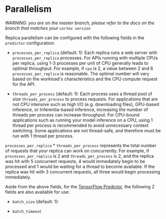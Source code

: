 # Parallelism

_WARNING: you are on the master branch, please refer to the docs on the branch that matches your `cortex version`_

Replica parallelism can be configured with the following fields in the `predictor` configuration:

* `processes_per_replica` (default: 1): Each replica runs a web server with `processes_per_replica` processes. For APIs running with multiple CPUs per replica, using 1-3 processes per unit of CPU generally leads to optimal throughput. For example, if `cpu` is 2, a value between 2 and 6 `processes_per_replica` is reasonable. The optimal number will vary based on the workload's characteristics and the CPU compute request for the API.

* `threads_per_process` (default: 1): Each process uses a thread pool of size `threads_per_process` to process requests. For applications that are not CPU intensive such as high I/O (e.g. downloading files), GPU-based inference, or Inferentia-based inference, increasing the number of threads per process can increase throughput. For CPU-bound applications such as running your model inference on a CPU, using 1 thread per process is recommended to avoid unnecessary context switching. Some applications are not thread-safe, and therefore must be run with 1 thread per process.

`processes_per_replica` * `threads_per_process` represents the total number of requests that your replica can work on concurrently. For example, if `processes_per_replica` is 2 and `threads_per_process` is 2, and the replica was hit with 5 concurrent requests, 4 would immediately begin to be processed and 1 would be waiting for a thread to become available. If the replica was hit with 3 concurrent requests, all three would begin processing immediately.

Aside from the above fields, for the [TensorFlow Predictor](predictors.md#tensorflow-predictor), the following 2 fields are also available for use:

* `batch_size` (default: 1):

* `batch_timeout`